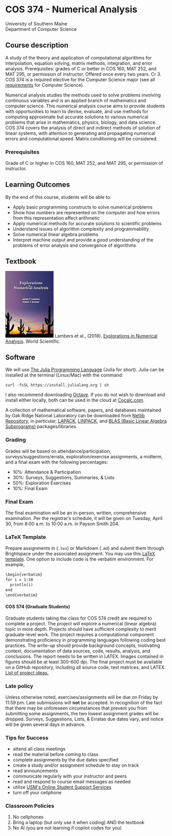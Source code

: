 # COS 374 - Numerical Analysis
University of Southern Maine<br>
Department of Computer Science


## Course description

A study of the theory and application of computational algorithms for interpolation, equation solving, matrix methods, integration, and error analysis. Prerequisites: grades of C or better in COS 160, MAT 252, and MAT 295, or permission of instructor. Offered once every two years. Cr 3. COS 374 is a required elective for the Computer Science major (see all [requirements](https://catalog.usm.maine.edu/preview_program.php?catoid=13&poid=2601) for Computer Science).  
  
Numerical analysis studies the methods used to solve problems involving continuous variables and is an applied branch of mathematics and computer science. This numerical analysis course aims to provide students with opportunities to learn to devise, evaluate, and use methods for computing approximate but accurate solutions to various numerical problems that arise in mathematics, physics, biology, and data science. COS 374 covers the analysis of direct and indirect methods of solution of linear systems, with attention to generating and propagating numerical errors and computational speed. Matrix conditioning will be considered.  

### Prerequisites

Grade of C or higher in COS 160, MAT 252, and MAT 295, or permission of instructor.

## Learning Outcomes

By the end of this course, students will be able to:

*   Apply basic programming constructs to solve numerical problems
*   Show how numbers are represented on the computer and how errors from this representation affect arithmetic
*   Apply numerical methods for accurate solutions to scientific problems
*   Understand issues of algorithm complexity and programmability
*   Solve numerical linear algebra problems
*   Interpret machine output and provide a good understanding of the problems of error analysis and convergence of algorithms

## Textbook
<!-- 
|     |     |
| --- | --- |
-->
  ![Lambers ENA MATLAB](lambers.jpg)   Lambers et al., (2018). [Explorations in Numerical Analysis](https://doi.org/10.1142/10446). World Scientific. <!-- ISBN: 978-981-320-997-8.  -->

 

## Software

We will use [The Julia Programming Language](https://julialang.org) (Julia for short). Julia can be installed at the terminal (Linux/Mac) with the command:

```
curl -fsSL https://install.julialang.org | sh
```

I also recommend downloading [Octave](https://octave.org). If you do not wish to download and install either locally, both can be used in the cloud at [Cocalc.com](https://cocalc.com).  
  
A collection of mathematical software, papers, and databases maintained by Oak Ridge National Laboratory can be downloaded from [Netlib Repository](https://netlib.org), in particular, [LAPACK](https://www.netlib.org/lapack/), [LINPACK](https://netlib.org/linpack/), and [BLAS (Basic Linear Algebra Subprograms)](https://netlib.org/blas/) packages/libraries.

<!-- 
### Meetings

*   Lectures: Tue/Thur 9:30am - 10:45am ([Payson Smith 204](https://usm.maine.edu/about-our-university/wp-content/uploads/sites/581/2022/09/portland-campus-map.pdf))


### Communication

Please communicate through [Brightspace](https://courses.maine.edu/d2l/home/294508).
-->


### Grading

Grades will be based on attendance/participation, surveys/suggestions/errata, exploration/exercise assignments, a midterm, and a final exam with the following percentages:

*   10%: Attendance & Participation
*   30%: Surveys, Suggestions, Summaries, & Lists
*   50%: Exploration Exercises
*   10%: Final Exam

### Final Exam

The final examination will be an in-person, written, comprehensive examination. Per the registrar’s schedule, it will be given on Tuesday, April 30, from 8:00 a.m. to 10:00 a.m. in Payson Smith 204.

### LaTeX Template

Prepare assignments in (`.tex`) or Markdown (`.md`) and submit them through Brightspace under the associated assignment. You may use this [LaTeX template](https://cs.usm.maine.edu/~james.quinlan/latex/LaTeX-template.txt). One option to include code is the verbatim environment. For example,

```
\begin{verbatim}
for i = 1:10
  println(i)
end
\end{verbatim}
```


#### COS 574 (Graduate Students)

Graduate students taking the class for COS 574 credit are required to complete a project. The project will explore a numerical (linear algebra) topic in more depth. Projects should have sufficient complexity to merit graduate-level work. The project requires a computational component demonstrating proficiency in programming languages following coding best practices. The write-up should provide background concepts, motivating context, documentation of data sources, code, results, analysis, and conclusions. The report needs to be written in LATEX. Images contained in figures should be at least 300-600 dpi. The final project must be available on a GitHub repository, including all source code, test matrices, and LATEX. [List of project ideas.](https://cs.usm.maine.edu/~james.quinlan/cos374/cos574.pdf)

### Late policy

Unless otherwise noted, exercises/assignments will be due on Friday by 11:59 pm. Late submissions will **not** be accepted. In recognition of the fact that there may be unforeseen circumstances that prevent you from submitting some assignments, the two lowest assignment grades will be dropped. Surveys, Suggestions, Lists, & Erratas due dates vary, and notice will be given several days in advance.

### Tips for Success

*   attend all class meetings
*   read the material before coming to class
*   complete assignments by the due dates specified
*   create a study and/or assignment schedule to stay on track
*   read announcements
*   communicate regularly with your instructor and peers
*   read and respond to course email messages as needed
*   utilize [USM's Online Student Support Services](https://catalog.usm.maine.edu/content.php?catoid=3&navoid=90)
*   turn off your cellphone

### Classroom Policies

1.  No cellphones
2.  Bring a laptop (but only use it when coding) AND the textbook
3.  No AI (you are not learning if copilot codes for you)
